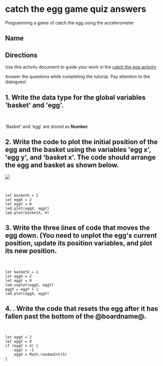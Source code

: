 # catch the egg game quiz answers

Programming a game of catch the egg using the accelerometer 

## Name

## Directions

Use this activity document to guide your work in the [catch the egg activity](/lessons/catch-the-egg-game/activity)

Answer the questions while completing the tutorial. Pay attention to the dialogues!

## 1. Write the data type for the global variables 'basket' and 'egg'.

<br/>

'Basket' and 'egg' are stored as **Number**.

## 2. Write the code to plot the initial position of the egg and the basket using the variables 'egg x', 'egg y', and 'basket x'. The code should arrange the egg and basket as shown below.

![](/static/mb/lessons/catch-the-egg-game-0.png)

<br/>

```blocks
let basketX = 2
let eggX = 2
let eggY = 0
led.plot(eggX, eggY)
led.plot(basketX, 4)
```

## 3. Write the three lines of code that moves the egg down. (You need to unplot the egg's current position, update its position variables, and plot its new position.

<br/>

```blocks
let basketX = 2
let eggX = 2
let eggY = 0
led.unplot(eggX, eggY)
eggY = eggY + 1
led.plot(eggX, eggY)
```

## 4. . Write the code that resets the egg after it has fallen past the bottom of the @boardname@.

<br/>

```blocks
let eggX = 2
let eggY = 0
if (eggY > 4) {
    eggY = -1
    eggX = Math.randomInt(5)
}
```

